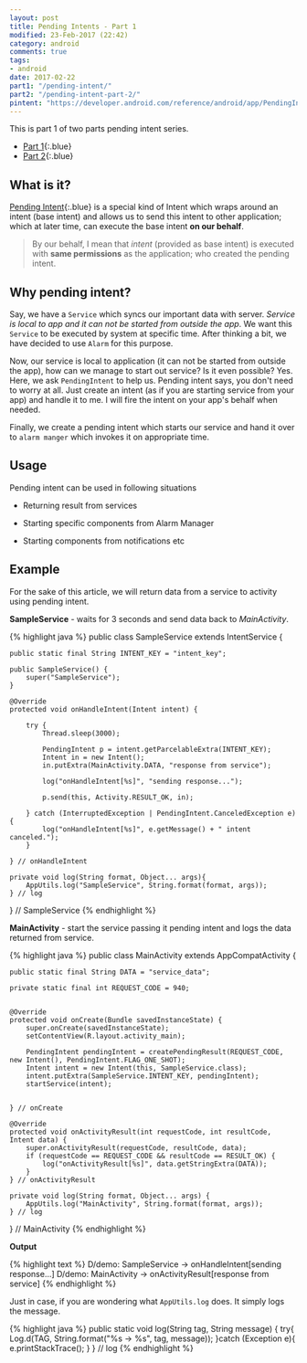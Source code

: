 ```yaml
---
layout: post
title: Pending Intents - Part 1
modified: 23-Feb-2017 (22:42)
category: android
comments: true
tags:
- android
date: 2017-02-22
part1: "/pending-intent/"
part2: "/pending-intent-part-2/"
pintent: "https://developer.android.com/reference/android/app/PendingIntent.html"
---
```


This is part 1 of two parts pending intent series.

- [Part 1]({{site.url}}{{page.part1}}){:.blue}
- [Part 2]({{site.url}}{{page.part2}}){:.blue}

## What is it?

[Pending Intent]({{page.pintent}}){:.blue} is a special kind of Intent which wraps around an intent (base intent) and allows us
to send this intent to other application; which at later time, can execute the base intent **on our behalf**.

> By our behalf, I mean that *intent* (provided as base intent) is executed with **same permissions** as the application; who created the pending
> intent.

## Why pending intent?

Say, we have a `Service` which syncs our important data with server. *Service is local to app and it can not be started from outside the app*.
We want this `Service` to be executed by system at specific time. After thinking a bit, we have decided to use `Alarm` for this purpose.

Now, our service is local to application (it can not be started from outside the app), how can we manage to start out service? Is it
even possible? Yes. Here, we ask `PendingIntent` to help us. Pending intent says, you don't need to worry at all. Just create an
intent (as if you are starting service from your app) and handle it to me. I will fire the intent on your app's behalf when needed.

Finally, we create a pending intent which starts our service and hand it over to `alarm manger` which invokes it on appropriate time.

## Usage

Pending intent can be used in following situations

- Returning result from services

- Starting specific components from Alarm Manager

- Starting components from notifications etc


## Example

For the sake of this article, we will return data from a service to activity using pending intent.

**SampleService** - waits for 3 seconds and send data back to *MainActivity*.

{% highlight java %}
public class SampleService extends IntentService {

    public static final String INTENT_KEY = "intent_key";

    public SampleService() {
        super("SampleService");
    }

    @Override
    protected void onHandleIntent(Intent intent) {

        try {
            Thread.sleep(3000);

            PendingIntent p = intent.getParcelableExtra(INTENT_KEY);
            Intent in = new Intent();
            in.putExtra(MainActivity.DATA, "response from service");

            log("onHandleIntent[%s]", "sending response...");

            p.send(this, Activity.RESULT_OK, in);

        } catch (InterruptedException | PendingIntent.CanceledException e) {
            log("onHandleIntent[%s]", e.getMessage() + " intent canceled.");
        }

    } // onHandleIntent

    private void log(String format, Object... args){
        AppUtils.log("SampleService", String.format(format, args));
    } // log

} // SampleService
{% endhighlight %}


**MainActivity** - start the service passing it pending intent and logs the data returned from service.

{% highlight java %}
public class MainActivity extends AppCompatActivity {

    public static final String DATA = "service_data";

    private static final int REQUEST_CODE = 940;


    @Override
    protected void onCreate(Bundle savedInstanceState) {
        super.onCreate(savedInstanceState);
        setContentView(R.layout.activity_main);

        PendingIntent pendingIntent = createPendingResult(REQUEST_CODE, new Intent(), PendingIntent.FLAG_ONE_SHOT);
        Intent intent = new Intent(this, SampleService.class);
        intent.putExtra(SampleService.INTENT_KEY, pendingIntent);
        startService(intent);


    } // onCreate

    @Override
    protected void onActivityResult(int requestCode, int resultCode, Intent data) {
        super.onActivityResult(requestCode, resultCode, data);
        if (requestCode == REQUEST_CODE && resultCode == RESULT_OK) {
            log("onActivityResult[%s]", data.getStringExtra(DATA));
        }
    } // onActivityResult

    private void log(String format, Object... args) {
        AppUtils.log("MainActivity", String.format(format, args));
    } // log

} // MainActivity
{% endhighlight %}

**Output**

{% highlight text %}
D/demo: SampleService -> onHandleIntent[sending response...]
D/demo: MainActivity -> onActivityResult[response from service]
{% endhighlight %}

Just in case, if you are wondering what `AppUtils.log` does. It simply logs the message.

{% highlight java %}
    public static void log(String tag, String message) {
        try{
            Log.d(TAG, String.format("%s -> %s", tag, message));
        }catch (Exception e){
            e.printStackTrace();
        }
    } // log
{% endhighlight %}